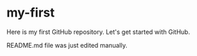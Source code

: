 # my-first
Here is my first GitHub repository. Let's get started with GitHub.

README.md file was just edited manually.
